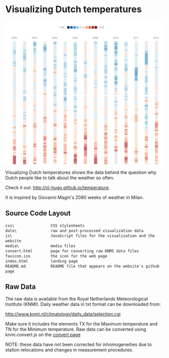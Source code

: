 Visualizing Dutch temperatures
==============================

[![nl-hugo.github.io/temperature](/media/temperature.png)](http://nl-hugo.github.io/temperature)

Visualizing Dutch temperatures shows the data behind the question why Dutch people like to talk about the weather so often.

Check it out: <http://nl-hugo.github.io/temperature>.

It is inspired by Giovanni Magni's 2080 weeks of weather in Milan. 


## Source Code Layout

    css\                CSS stylesheets
    data\               raw and post-processed visualization data
    js\                 JavaScript files for the visualization and the website
    media\				media files
    convert.html        page for converting raw KNMI data files
    favicon.ico			the icon for the web page
    index.html          landing page
    README.md           README file that appears on the website's github page


## Raw Data

The raw data is available from the Royal Netherlands Meteorological Institute (KNMI). Daily weather data in txt format can be downloaded from:

<http://www.knmi.nl/climatology/daily_data/selection.cgi>

Make sure it includes the elements TX for the Maximum temperature and TN for the Minimum temperature. Raw data 
can be converted using knmi.convert.js on the [convert page](http://nl-hugo.github.io/temperature/convert.html)

NOTE: these data have not been corrected for inhomogeneities due to station relocations and changes in measurement procedures.
